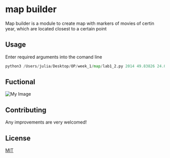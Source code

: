 # map builder

Map builder is a module to create map with markers of movies of certin year, which are located closest to a certain point

## Usage

Enter required arguments into the comand line

```python
python3 /Users/julia/Desktop/OP/week_1/map/lab1_2.py 2014 49.83826 24.02324 'path to file with films'
```

## Fuctional

![My Image](/Users/julia/Desktop/OP/week_1/carbon.png)

## Contributing

Any improvements are very welcomed!

## License

[MIT](https://choosealicense.com/licenses/mit/)